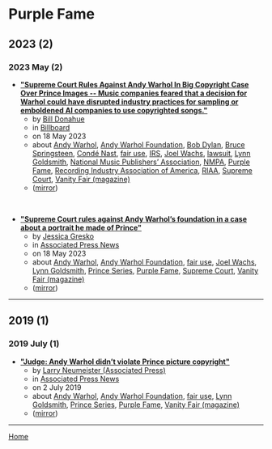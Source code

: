 # Purple Fame

## 2023 (2)

### 2023 May (2)

 - [**"Supreme Court Rules Against Andy Warhol In Big Copyright Case Over Prince Images -- Music companies feared that a decision for Warhol could have disrupted industry practices for sampling or emboldened AI companies to use copyrighted songs."**](https://www.billboard.com/pro/andy-warhol-prince-supreme-court-copyright-case-ruling/)
    - by [Bill Donahue](../../authors/bill-donahue/index.md)
    - in [Billboard](../../publications/billboard/index.md)
    - on 18 May 2023
    - about [Andy Warhol](../../topics/andy-warhol/index.md), [Andy Warhol Foundation](../../topics/andy-warhol-foundation/index.md), [Bob Dylan](../../topics/bob-dylan/index.md), [Bruce Springsteen](../../topics/bruce-springsteen/index.md), [Condé Nast](../../topics/cond-nast/index.md), [fair use](../../topics/fair-use/index.md), [IRS](../../topics/irs/index.md), [Joel Wachs](../../topics/joel-wachs/index.md), [lawsuit](../../topics/lawsuit/index.md), [Lynn Goldsmith](../../topics/lynn-goldsmith/index.md), [National Music Publishers’ Association](../../topics/national-music-publishers-association/index.md), [NMPA](../../topics/nmpa/index.md), [Purple Fame](../../topics/purple-fame/index.md), [Recording Industry Association of America](../../topics/recording-industry-association-of-america/index.md), [RIAA](../../topics/riaa/index.md), [Supreme Court](../../topics/supreme-court/index.md), [Vanity Fair (magazine)](../../topics/magazine/vanity-fair/index.md)
    - ([mirror](https://web.archive.org/web/*/https://www.billboard.com/pro/andy-warhol-prince-supreme-court-copyright-case-ruling/))

<br />

 - [**"Supreme Court rules against Andy Warhol’s foundation in a case about a portrait he made of Prince"**](https://apnews.com/article/supreme-court-andy-warhol-prince-copyright-061a115f4ab137bcbe36fcc8fe0c921b)
    - by [Jessica Gresko](../../authors/jessica-gresko/index.md)
    - in [Associated Press News](../../publications/associated-press-news/index.md)
    - on 18 May 2023
    - about [Andy Warhol](../../topics/andy-warhol/index.md), [Andy Warhol Foundation](../../topics/andy-warhol-foundation/index.md), [fair use](../../topics/fair-use/index.md), [Joel Wachs](../../topics/joel-wachs/index.md), [Lynn Goldsmith](../../topics/lynn-goldsmith/index.md), [Prince Series](../../topics/prince-series/index.md), [Purple Fame](../../topics/purple-fame/index.md), [Supreme Court](../../topics/supreme-court/index.md), [Vanity Fair (magazine)](../../topics/magazine/vanity-fair/index.md)
    - ([mirror](https://web.archive.org/web/*/https://apnews.com/article/supreme-court-andy-warhol-prince-copyright-061a115f4ab137bcbe36fcc8fe0c921b))

----

## 2019 (1)

### 2019 July (1)

 - [**"Judge: Andy Warhol didn’t violate Prince picture copyright"**](https://apnews.com/d14de100e0454e658238546e0e036fc2)
    - by [Larry Neumeister (Associated Press)](../../authors/associated-press/larry-neumeister/index.md)
    - in [Associated Press News](../../publications/associated-press-news/index.md)
    - on 2 July 2019
    - about [Andy Warhol](../../topics/andy-warhol/index.md), [Andy Warhol Foundation](../../topics/andy-warhol-foundation/index.md), [fair use](../../topics/fair-use/index.md), [Lynn Goldsmith](../../topics/lynn-goldsmith/index.md), [Prince Series](../../topics/prince-series/index.md), [Purple Fame](../../topics/purple-fame/index.md), [Vanity Fair (magazine)](../../topics/magazine/vanity-fair/index.md)
    - ([mirror](https://web.archive.org/web/*/https://apnews.com/d14de100e0454e658238546e0e036fc2))

----

[Home](../index.md)

